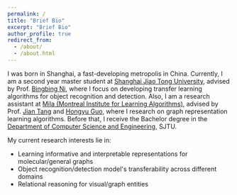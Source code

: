 ```yaml
---
permalink: /
title: "Brief Bio"
excerpt: "Brief Bio"
author_profile: true
redirect_from: 
  - /about/
  - /about.html
---
```


I was born in Shanghai, a fast-developing metropolis in China. Currently, I am a second year master student at [Shanghai Jiao Tong University](http://en.sjtu.edu.cn/), advised by Prof. [Bingbing Ni](https://scholar.google.com/citations?hl=zh-CN&user=eUbmKwYAAAAJ), 
where I focus on developing transfer learning algorithms for object recognition and detection. Also, I am a research assistant at [Mila (Montreal Institute for Learning Algorithms)](https://mila.quebec/en/), advised by Prof. [Jian Tang](https://jian-tang.com/) and [Hongyu Guo](http://www.site.uottawa.ca/~hguo028/mainpage.htm),
where I research on graph representation learning algorithms. Before that, I receive the Bachelor degree in the [Department of Computer Science and Engineering](http://www.cs.sjtu.edu.cn/en/), SJTU.

My current research interests lie in:

- Learning informative and interpretable representations for molecular/general graphs
- Object recognition/detection model's transferability across different domains 
- Relational reasoning for visual/graph entities 
